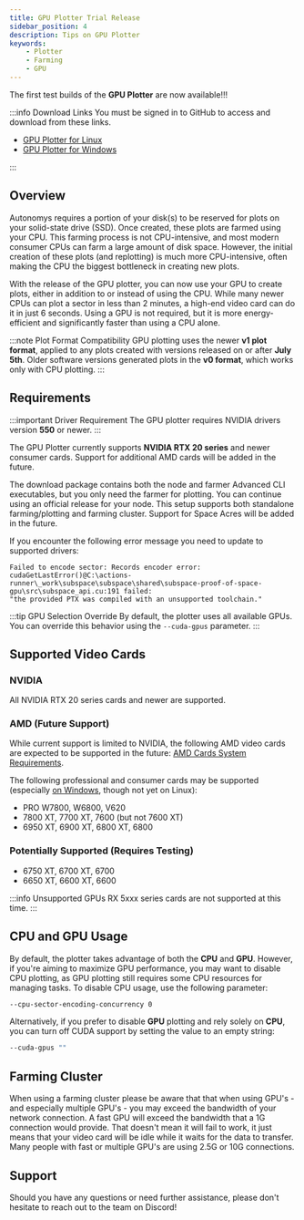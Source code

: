 ```yaml
---
title: GPU Plotter Trial Release
sidebar_position: 4
description: Tips on GPU Plotter
keywords:
    - Plotter
    - Farming
    - GPU
---
```


The first test builds of the **GPU Plotter** are now available!!!

:::info Download Links
You must be signed in to GitHub to access and download from these links.
- [GPU Plotter for Linux](https://github.com/autonomys/subspace/actions/runs/10865214408)
- [GPU Plotter for Windows](https://github.com/autonomys/subspace/actions/runs/10849228997)

:::

## Overview

Autonomys requires a portion of your disk(s) to be reserved for plots on your solid-state drive (SSD). Once created, these plots are farmed using your CPU. This farming process is not CPU-intensive, and most 
modern consumer CPUs can farm a large amount of disk space. However, the initial creation of these plots (and replotting) is much more CPU-intensive, often making the CPU the biggest bottleneck in creating new plots.

With the release of the GPU plotter, you can now use your GPU to create plots, either in addition to or instead of using the CPU. While many newer CPUs can plot a sector in less than 2 minutes, a high-end video card 
can do it in just 6 seconds. Using a GPU is not required, but it is more energy-efficient and significantly faster than using a CPU alone.

:::note Plot Format Compatibility
GPU plotting uses the newer **v1 plot format**, applied to any plots created with versions released on or after **July 5th**.
Older software versions generated plots in the **v0 format**, which works only with CPU plotting.
:::

## Requirements

:::important Driver Requirement
The GPU plotter requires NVIDIA drivers version **550** or newer.
:::

The GPU Plotter currently supports **NVIDIA RTX 20 series** and newer consumer cards.
Support for additional AMD cards will be added in the future.

The download package contains both the node and farmer Advanced CLI executables, but you only need the farmer for plotting. You can continue using an official release for your node. This setup supports both standalone farming/plotting and farming cluster. Support for Space Acres will be added in the future.

If you encounter the following error message you need to update to supported drivers:
```
Failed to encode sector: Records encoder error:
cudaGetLastError()@C:\actions-runner\_work\subspace\subspace\shared\subspace-proof-of-space-gpu\src\subspace_api.cu:191 failed:
"the provided PTX was compiled with an unsupported toolchain."
```

:::tip GPU Selection Override
By default, the plotter uses all available GPUs. You can override this behavior using the `--cuda-gpus` parameter.
:::

## Supported Video Cards

### NVIDIA

All NVIDIA RTX 20 series cards and newer are supported.

### AMD (Future Support) 

While current support is limited to NVIDIA, the following AMD video cards are expected to be supported in the future:
[AMD Cards System Requirements](https://rocm.docs.amd.com/projects/install-on-linux/en/latest/reference/system-requirements.html). 

The following professional and consumer cards may be supported (especially [on Windows](https://rocm.docs.amd.com/projects/install-on-windows/en/docs-6.2.0/reference/system-requirements.html), though not yet on Linux):

- PRO W7800, W6800, V620
- 7800 XT, 7700 XT, 7600 (but not 7600 XT)
- 6950 XT, 6900 XT, 6800 XT, 6800

### Potentially Supported (Requires Testing)

- 6750 XT, 6700 XT, 6700
- 6650 XT, 6600 XT, 6600

:::info Unsupported GPUs
RX 5xxx series cards are not supported at this time.
:::

## CPU and GPU Usage

By default, the plotter takes advantage of both the **CPU** and **GPU**. However, if you're aiming to maximize GPU performance, you may want to disable CPU plotting, as GPU plotting still requires some CPU resources for managing tasks. To disable CPU usage, use the following parameter:

```bash
--cpu-sector-encoding-concurrency 0
```

Alternatively, if you prefer to disable **GPU** plotting and rely solely on **CPU**, you can turn off CUDA support by setting the value to an empty string:

```bash
--cuda-gpus ""
```

## Farming Cluster

When using a farming cluster please be aware that that when using GPU's - and especially multiple GPU's - you may exceed the bandwidth of your network connection. A fast GPU will exceed the bandwidth that a 1G 
connection would provide. That doesn't mean it will fail to work, it just means that your video card will be idle while it waits for the data to transfer. Many people with fast or multiple GPU's are using 2.5G 
or 10G connections.

## Support

Should you have any questions or need further assistance, please don't hesitate to reach out to the team on Discord!
